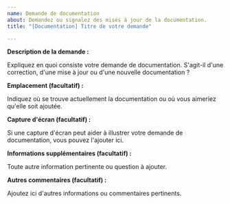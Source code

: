 ```yaml
---
name: Demande de documentation
about: Demandez ou signalez des mises à jour de la documentation.
title: "[Documentation] Titre de votre demande"

---
```


**Description de la demande :**

Expliquez en quoi consiste votre demande de documentation. S'agit-il d'une correction, d'une mise à jour ou d'une nouvelle documentation ?

**Emplacement (facultatif) :**

Indiquez où se trouve actuellement la documentation ou où vous aimeriez qu'elle soit ajoutée.

**Capture d'écran (facultatif) :**

Si une capture d'écran peut aider à illustrer votre demande de documentation, vous pouvez l'ajouter ici.

**Informations supplémentaires (facultatif) :**

Toute autre information pertinente ou question à ajouter.

**Autres commentaires (facultatif) :**

Ajoutez ici d'autres informations ou commentaires pertinents.


